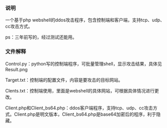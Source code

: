 ### 说明
一个基于php webshell的ddos攻击程序，包含控制端和客户端，支持tcp、udp、cc攻击方式。

ps：三年前写的，经过测试还能用。

### 文件解释
Control.py：python写的控制端程序，可批量管理shell，显示攻击结果，具体见Result.png

Target.txt：控制端的配置文件，内容是要攻击的目标网站。

Clents.txt：控制端使用，里面是webshell的具体网站，可根据具体情况进行更改。

Client.php和Client_bs64.php：ddos客户端程序，支持tcp、udp、cc攻击方式。Client.php是明文版本，Client_bs64.php是base64加密后的程序，利于隐藏。

